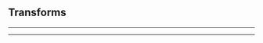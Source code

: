 ## Transforms

***
<!-- @toc -->
***

<? @include include/transforms.md ?>

<? @include links.md ?>
